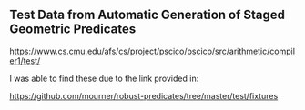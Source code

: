## Test Data from Automatic Generation of Staged Geometric Predicates

https://www.cs.cmu.edu/afs/cs/project/pscico/pscico/src/arithmetic/compiler1/test/

I was able to find these due to the link provided in:

https://github.com/mourner/robust-predicates/tree/master/test/fixtures
